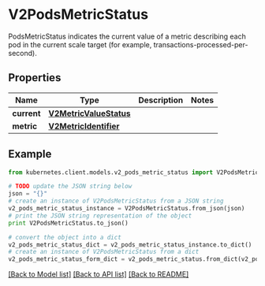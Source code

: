 # V2PodsMetricStatus

PodsMetricStatus indicates the current value of a metric describing each pod in the current scale target (for example, transactions-processed-per-second).

## Properties

Name | Type | Description | Notes
------------ | ------------- | ------------- | -------------
**current** | [**V2MetricValueStatus**](V2MetricValueStatus.md) |  | 
**metric** | [**V2MetricIdentifier**](V2MetricIdentifier.md) |  | 

## Example

```python
from kubernetes.client.models.v2_pods_metric_status import V2PodsMetricStatus

# TODO update the JSON string below
json = "{}"
# create an instance of V2PodsMetricStatus from a JSON string
v2_pods_metric_status_instance = V2PodsMetricStatus.from_json(json)
# print the JSON string representation of the object
print V2PodsMetricStatus.to_json()

# convert the object into a dict
v2_pods_metric_status_dict = v2_pods_metric_status_instance.to_dict()
# create an instance of V2PodsMetricStatus from a dict
v2_pods_metric_status_form_dict = v2_pods_metric_status.from_dict(v2_pods_metric_status_dict)
```
[[Back to Model list]](../README.md#documentation-for-models) [[Back to API list]](../README.md#documentation-for-api-endpoints) [[Back to README]](../README.md)


